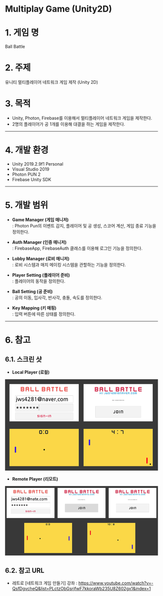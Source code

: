 Multiplay Game (Unity2D)
======================

# 1. 게임 명
Ball Battle

# 2. 주제
유니티 멀티플레이어 네트워크 게임 제작 (Unity 2D)

# 3. 목적
- Unity, Photon, Firebase를 이용해서 멀티플레이어 네트워크 게임을 제작한다.
- 2명의 플레이어가 공 1개를 이용해 대결을 하는 게임을 제작한다.

****
# 4. 개발 환경
* Unity 2019.2.9f1 Personal
* Visual Studio 2019
* Photon PUN 2
* Firebase Unity SDK

****
# 5. 개발 범위
* **Game Manager (게임 매니저)**<br>
: Photon Pun의 이벤트 감지, 플레이어 및 공 생성, 스코어 계산, 게임 종료 기능을 정의한다.

* **Auth Manager (인증 매니저)**<br>
: FirebaseApp, FirebaseAuth 클래스를 이용해 로그인 기능을 정의한다.

* **Lobby Manager (로비 매니저)**<br>
: 로비 시스템과 매치 메이킹 시스템을 관할하는 기능을 정의한다.

* **Player Setting (플레이어 준비)**<br>
: 플레이어의 동작을 정의한다.

* **Ball Setting (공 준비)**<br>
: 공의 이동, 입사각, 반사각, 충돌, 속도를 정의한다.

* **Key Mapping (키 매핑)**<br>
: 입력 버튼에 따른 상태를 정의한다.

****
# 6. 참고
## 6.1. 스크린 샷
* **Local Player (로컬)**

![ref1](https://github.com/Jeongwonseok/Portfolio_JWS/blob/master/image/pong/local.png)

* **Remote Player (리모트)**

![ref1](https://github.com/Jeongwonseok/Portfolio_JWS/blob/master/image/pong/remote.png)

## 6.2. 참고 URL
* 레트로 [네트워크 게임 만들기] 강좌 : https://www.youtube.com/watch?v=-QsfDgvcheQ&list=PLctzObGsrjfwF7kkoraWb235U8Z602gx1&index=1
